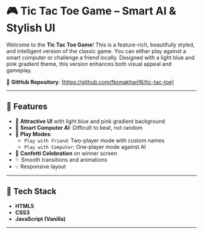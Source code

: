 # 🎮 Tic Tac Toe Game – Smart AI & Stylish UI

Welcome to the **Tic Tac Toe Game**! This is a feature-rich, beautifully styled, and intelligent version of the classic game. You can either play against a smart computer or challenge a friend locally. Designed with a light blue and pink gradient theme, this version enhances both visual appeal and gameplay.

🔗 **GitHub Repository**: [https://github.com/Nomakhan16/tic-tac-toe]

---

## 🚀 Features

- 🎨 **Attractive UI** with light blue and pink gradient background
- 🤖 **Smart Computer AI**: Difficult to beat, not random
- 👯 **Play Modes**:
  - `Play with Friend`: Two-player mode with custom names
  - `Play with Computer`: One-player mode against AI
- 🎉 **Confetti Celebration** on winner screen
- ✨ Smooth transitions and animations
- 💡 Responsive layout

---

## 🧠 Tech Stack

- **HTML5**
- **CSS3**
- **JavaScript (Vanilla)**

---


